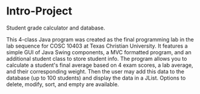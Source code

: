 # Intro-Project
Student grade calculator and database. 

This 4-class Java program was created as the final programming lab in the lab sequence for COSC 10403 at Texas Christian University.
It features a simple GUI of Java Swing components, a MVC formatted program, and an additional student class to store student info. 
The program allows you to calculate a student's final average based on 4 exam scores, a lab average, and their corresponding weight. Then
the user may add this data to the database (up to 100 students) and display the data in a JList. Options to delete, modify, sort, and 
empty are available. 
